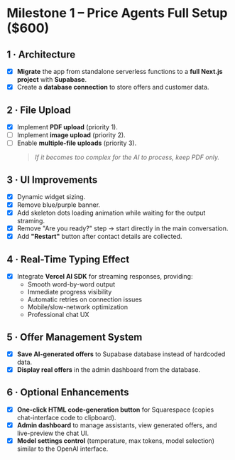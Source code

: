 # Milestone 1 – Price Agents Full Setup ($600)

## 1 · Architecture
- [x] **Migrate** the app from standalone serverless functions to a **full Next.js project** with **Supabase**.
- [x] Create a **database connection** to store offers and customer data.

## 2 · File Upload
- [x] Implement **PDF upload** (priority 1).  
- [ ] Implement **image upload** (priority 2).  
- [ ] Enable **multiple-file uploads** (priority 3).  
  > *If it becomes too complex for the AI to process, keep PDF only.*

## 3 · UI Improvements
- [x] Dynamic widget sizing.  
- [x] Remove blue/purple banner.  
- [x] Add skeleton dots loading animation while waiting for the output straming. 
- [x] Remove "Are you ready?" step → start directly in the main conversation.  
- [x] Add **"Restart"** button after contact details are collected.

## 4 · Real-Time Typing Effect
- [x] Integrate **Vercel AI SDK** for streaming responses, providing:  
  - Smooth word-by-word output  
  - Immediate progress visibility  
  - Automatic retries on connection issues  
  - Mobile/slow-network optimization  
  - Professional chat UX

## 5 · Offer Management System
- [x] **Save AI-generated offers** to Supabase database instead of hardcoded data.
- [x] **Display real offers** in the admin dashboard from the database.

## 6 · Optional Enhancements
- [x] **One-click HTML code-generation button** for Squarespace (copies chat-interface code to clipboard).  
- [x] **Admin dashboard** to manage assistants, view generated offers, and live-preview the chat UI.  
- [x] **Model settings control** (temperature, max tokens, model selection) similar to the OpenAI interface.